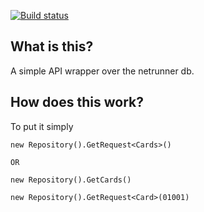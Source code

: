 [![Build status](https://ci.appveyor.com/api/projects/status/2shuyra61n7ntmee?svg=true)](https://ci.appveyor.com/project/tparnell8/netrunnerdb-net)

## What is this?

A simple API wrapper over the netrunner db.


## How does this work?

To put it simply


```
new Repository().GetRequest<Cards>()

OR

new Repository().GetCards()

new Repository().GetRequest<Card>(01001)


```
